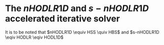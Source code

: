 # The $nHODLR1D$ and $s-nHODLR1D$ accelerated iterative solver
It is to be noted that $nHODLR1D \equiv HSS \quiv HBS$ and  $s-nHODLR1D \eqiv HODLR \eqiv HODL1D$
